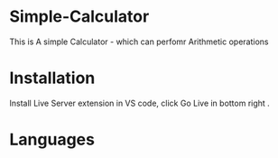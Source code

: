 # Simple-Calculator
This is A simple Calculator - which can perfomr Arithmetic operations 

# Installation  
Install Live Server extension in VS code, click Go Live in bottom right .

# Languages 
